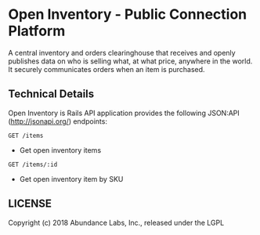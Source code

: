 # Open Inventory - Public Connection Platform

A central inventory and orders clearinghouse that receives and openly publishes data on who is selling what, at what price, anywhere in the world. It securely communicates orders when an item is purchased.

## Technical Details

Open Inventory is Rails API application provides the following JSON:API (http://jsonapi.org/) endpoints:

`GET /items`
* Get open inventory items

`GET /items/:id`
* Get open inventory item by SKU


## LICENSE

Copyright (c) 2018 Abundance Labs, Inc., released under the LGPL
